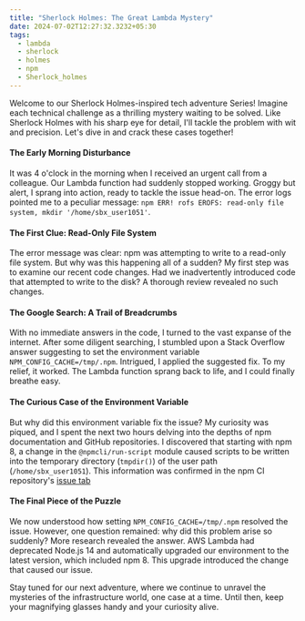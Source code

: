```yaml
---
title: "Sherlock Holmes: The Great Lambda Mystery"
date: 2024-07-02T12:27:32.3232+05:30
tags:
  - lambda
  - sherlock
  - holmes
  - npm
  - Sherlock_holmes
---
```


Welcome to our Sherlock Holmes-inspired tech adventure Series! Imagine each technical challenge as a thrilling mystery waiting to be solved. Like Sherlock Holmes with his sharp eye for detail, I'll tackle the problem with wit and precision. Let's dive in and crack these cases together!

#### The Early Morning Disturbance

It was 4 o'clock in the morning when I received an urgent call from a colleague. Our Lambda function had suddenly stopped working. Groggy but alert, I sprang into action, ready to tackle the issue head-on. The error logs pointed me to a peculiar message: `npm ERR! rofs EROFS: read-only file system, mkdir '/home/sbx_user1051'`.

#### The First Clue: Read-Only File System

The error message was clear: npm was attempting to write to a read-only file system. But why was this happening all of a sudden? My first step was to examine our recent code changes. Had we inadvertently introduced code that attempted to write to the disk? A thorough review revealed no such changes.

#### The Google Search: A Trail of Breadcrumbs

With no immediate answers in the code, I turned to the vast expanse of the internet. After some diligent searching, I stumbled upon a Stack Overflow answer suggesting to set the environment variable `NPM_CONFIG_CACHE=/tmp/.npm`. Intrigued, I applied the suggested fix. To my relief, it worked. The Lambda function sprang back to life, and I could finally breathe easy.

#### The Curious Case of the Environment Variable

But why did this environment variable fix the issue? My curiosity was piqued, and I spent the next two hours delving into the depths of npm documentation and GitHub repositories. I discovered that starting with npm 8, a change in the `@npmcli/run-script` module caused scripts to be written into the temporary directory (`tmpdir()`) of the user path (`/home/sbx_user1051`). This information was confirmed in the npm CI repository's [issue tab](https://github.com/npm/cli/issues/7105)

#### The Final Piece of the Puzzle

We now understood how setting `NPM_CONFIG_CACHE=/tmp/.npm` resolved the issue. However, one question remained: why did this problem arise so suddenly? More research revealed the answer. AWS Lambda had deprecated Node.js 14 and automatically upgraded our environment to the latest version, which included npm 8. This upgrade introduced the change that caused our issue.


Stay tuned for our next adventure, where we continue to unravel the mysteries of the infrastructure world, one case at a time. Until then, keep your magnifying glasses handy and your curiosity alive.